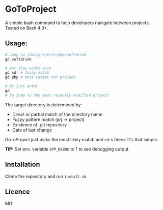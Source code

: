 # GoToProject

A simple bash command to help developers navigate between projects. Tested on Bash 4.3+.

## Usage:

```bash
# Jump to /dev/projects/php/softdrink
gd softdrink

# But also works with
gd sdr # fuzzy match
gd php # most recent PHP project

# Or just enter
gd
# to jump to the most recently modified project
```

The target directory is determined by:
- Direct or partial match of the directory name
- Fuzzy pattern match (prj -> project)
- Existence of .git repository
- Date of last change

GoToProject just picks the most likely match and `cd`-s there. It's that simple.

**TIP:** Set env. variable `GTP_DEBUG` to 1 to see debugging output.

## Installation

Clone the repository and run `install.sh`

## Licence

MIT
